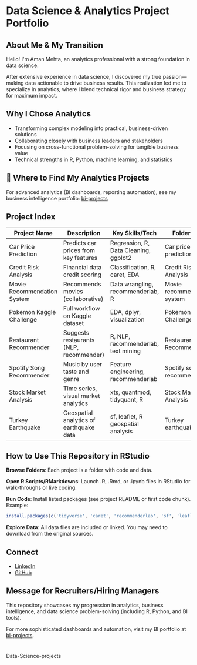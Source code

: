 # Data Science & Analytics Project Portfolio

## About Me & My Transition
Hello! I'm Aman Mehta, an analytics professional with a strong foundation in data science.

After extensive experience in data science, I discovered my true passion—making data actionable to drive business results. This realization led me to specialize in analytics, where I blend technical rigor and business strategy for maximum impact.

## Why I Chose Analytics
- Transforming complex modeling into practical, business-driven solutions
- Collaborating closely with business leaders and stakeholders
- Focusing on cross-functional problem-solving for tangible business value
- Technical strengths in R, Python, machine learning, and statistics

## 🔄 Where to Find My Analytics Projects
For advanced analytics (BI dashboards, reporting automation), see my business intelligence portfolio:
[bi-projects](bi-projects)

## Project Index
| Project Name                | Description                                 | Key Skills/Tech                     | Folder Link                  |
|----------------------------|---------------------------------------------|-------------------------------------|------------------------------|
| Car Price Prediction        | Predicts car prices from key features       | Regression, R, Data Cleaning, ggplot2| Car price prediction         |
| Credit Risk Analysis        | Financial data credit scoring               | Classification, R, caret, EDA        | Credit Risk Analysis         |
| Movie Recommendation System | Recommends movies (collaborative)           | Data wrangling, recommenderlab, R    | Movie recommendation system  |
| Pokemon Kaggle Challenge    | Full workflow on Kaggle dataset             | EDA, dplyr, visualization            | Pokemon-Challenge            |
| Restaurant Recommender      | Suggests restaurants (NLP, recommender)     | R, NLP, recommenderlab, text mining  | Restaurant Recommender       |
| Spotify Song Recommender    | Music by user taste and genre               | Feature engineering, recommenderlab  | Spotify song recommender     |
| Stock Market Analysis       | Time series, visual market analytics        | xts, quantmod, tidyquant, R          | Stock Market Analysis        |
| Turkey Earthquake           | Geospatial analytics of earthquake data     | sf, leaflet, R geospatial analysis   | Turkey earthquake            |

## How to Use This Repository in RStudio
**Browse Folders**: Each project is a folder with code and data.

**Open R Scripts/RMarkdowns**: Launch .R, .Rmd, or .ipynb files in RStudio for walk-throughs or live coding.

**Run Code**: Install listed packages (see project README or first code chunk).
Example:
```r
install.packages(c('tidyverse', 'caret', 'recommenderlab', 'sf', 'leaflet'))
```
**Explore Data**: All data files are included or linked. You may need to download from the original sources.

## Connect
- [LinkedIn](LinkedIn)
- [GitHub](GitHub)

## Message for Recruiters/Hiring Managers
This repository showcases my progression in analytics, business intelligence, and data science problem-solving (including R, Python, and BI tools).

For more sophisticated dashboards and automation, visit my BI portfolio at [bi-projects](bi-projects).

#
 Data-Science-projects
